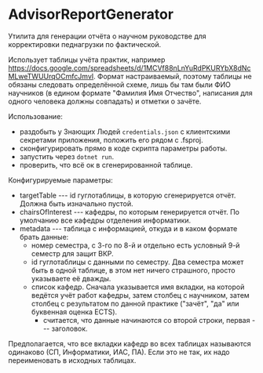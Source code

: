 # AdvisorReportGenerator

Утилита для генерации отчёта о научном руководстве для корректировки педнагрузки по фактической.

Использует таблицы учёта практик, например https://docs.google.com/spreadsheets/d/1MCVf88nLnYuRdPKURYbX8dNcMLweTWUUrqOCmfcJmvI. Формат настраиваемый, поэтому таблицы не обязаны следовать определённой схеме, лишь бы там были ФИО научников (в едином формате "Фамилия Имя Отчество", написания для одного человека должны совпадать) и отметки о зачёте.

Использование: 
- раздобыть у Знающих Людей `credentials.json` с клиентскими секретами приложения, положить его рядом с .fsproj. 
- сконфигурировать прямо в коде скрипта параметры работы.
- запустить через `dotnet run`.
- проверить, что всё ок в сгенерированной таблице.

Конфигурируемые параметры:
- targetTable --- id гуглотаблицы, в которую сгенерируется отчёт. Должна быть изначально пустой.
- chairsOfInterest --- кафедры, по которым генерируется отчёт. По умолчанию все кафедры отделения информатики.
- metadata --- таблица с информацией, откуда и в каком формате брать данные:
  - номер семестра, с 3-го по 8-й и отдельно есть условный 9-й семестр для защит ВКР.
  - id гуглотаблицы с данными по семестру. Два семестра может быть в одной таблице, в этом нет ничего страшного, просто указываете её дважды.
  - список кафедр. Сначала указывается имя вкладки, на которой ведётся учёт работ кафедры, затем столбец с научником, затем столбец с результатом по данной практике ("зачёт", "да" или буквенная оценка ECTS).
    - считается, что данные начинаются со второй строки, первая --- заголовок.

Предполагается, что все вкладки кафедр во всех таблицах называются одинаково (СП, Информатики, ИАС, ПА). Если это не так, их надо переименовать в исходных таблицах.